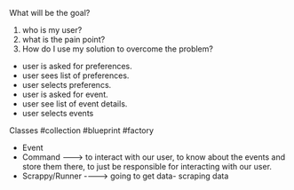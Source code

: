 What will be the goal?

1. who is my user?
2. what is the pain point?
3. How do I use my solution to overcome the problem?

- user is asked for preferences.
-  user sees list of preferences.
-  user selects preferencs. 
-   user is asked for event.
-   user see list of event details.
-   user selects events

Classes #collection #blueprint #factory
- Event 
- Command ---> to interact with our user, to know about the events and store them there, to just be responsible for interacting with our user.
- Scrappy/Runner ----> going to get data- scraping data